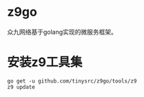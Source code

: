 # z9go
众九网络基于golang实现的微服务框架。

# 安装z9工具集
```shell
go get -u github.com/tinysrc/z9go/tools/z9
z9 update
```